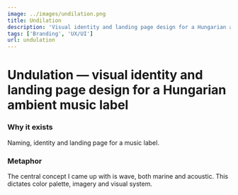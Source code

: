 ```yaml
---
image: ../images/undilation.png
title: Undilation
description: 'Visual identity and landing page design for a Hungarian ambient music label'
tags: ['Branding', 'UX/UI']
url: undulation
---
```


# **Undulation** — visual identity and landing page design for a Hungarian ambient music label

### Why it exists
Naming, identity and landing page for a music label. 

### Metaphor
The central concept I came up with is wave, both marine and acoustic. This dictates color palette, imagery and visual system.